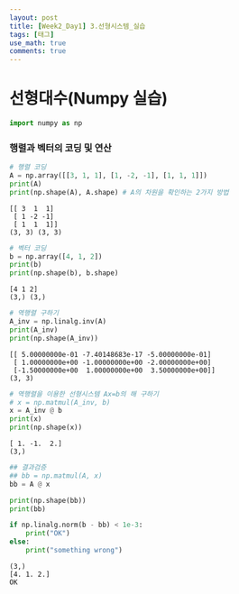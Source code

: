 ```yaml
---
layout: post
title: [Week2_Day1] 3.선형시스템_실습
tags: [태그]
use_math: true
comments: true
---
```

# 선형대수(Numpy 실습)


```python
import numpy as np
```

### 행렬과 벡터의 코딩 및 연산


```python
# 행렬 코딩
A = np.array([[3, 1, 1], [1, -2, -1], [1, 1, 1]])
print(A)
print(np.shape(A), A.shape) # A의 차원을 확인하는 2가지 방법
```

    [[ 3  1  1]
     [ 1 -2 -1]
     [ 1  1  1]]
    (3, 3) (3, 3)
    


```python
# 벡터 코딩
b = np.array([4, 1, 2])
print(b)
print(np.shape(b), b.shape)
```

    [4 1 2]
    (3,) (3,)
    


```python
# 역행렬 구하기
A_inv = np.linalg.inv(A)
print(A_inv)
print(np.shape(A_inv))
```

    [[ 5.00000000e-01 -7.40148683e-17 -5.00000000e-01]
     [ 1.00000000e+00 -1.00000000e+00 -2.00000000e+00]
     [-1.50000000e+00  1.00000000e+00  3.50000000e+00]]
    (3, 3)
    


```python
# 역행렬을 이용한 선형시스템 Ax=b의 해 구하기
# x = np.matmul(A_inv, b)
x = A_inv @ b
print(x)
print(np.shape(x))
```

    [ 1. -1.  2.]
    (3,)
    


```python
## 결과검증
## bb = np.matmul(A, x)
bb = A @ x

print(np.shape(bb))
print(bb)

if np.linalg.norm(b - bb) < 1e-3:
    print("OK")
else:
    print("something wrong")
```

    (3,)
    [4. 1. 2.]
    OK
    


```python

```
